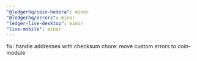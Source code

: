 ```yaml
---
"@ledgerhq/coin-hedera": minor
"@ledgerhq/errors": minor
"ledger-live-desktop": minor
"live-mobile": minor
---
```


fix: handle addresses with checksum
chore: move custom errors to coin-module
